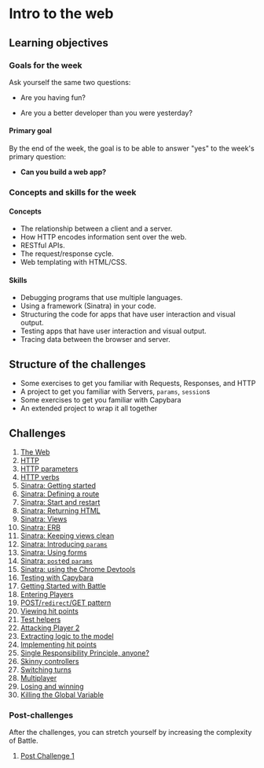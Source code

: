 # Intro to the web

## Learning objectives

### Goals for the week

Ask yourself the same two questions:

- Are you having fun?

- Are you a better developer than you were yesterday?

#### Primary goal

By the end of the week, the goal is to be able to answer "yes" to the week's primary question:

- **Can you build a web app?**

### Concepts and skills for the week

#### Concepts

- The relationship between a client and a server.
- How HTTP encodes information sent over the web.
- RESTful APIs.
- The request/response cycle.
- Web templating with HTML/CSS.

#### Skills

- Debugging programs that use multiple languages.
- Using a framework (Sinatra) in your code.
- Structuring the code for apps that have user interaction and visual output.
- Testing apps that have user interaction and visual output.
- Tracing data between the browser and server.

## Structure of the challenges

- Some exercises to get you familiar with Requests, Responses, and HTTP
- A project to get you familiar with Servers, `params`, `session`s
- Some exercises to get you familiar with Capybara
- An extended project to wrap it all together

## Challenges

1. [The Web](01_theweb.md)
2. [HTTP](02_http.md)
3. [HTTP parameters](03_http_parameters.md)
4. [HTTP verbs](04_http_verbs.md)
5. [Sinatra: Getting started](05_sinatra_getting_started.md)
6. [Sinatra: Defining a route](06_sinatra_defining_a_route.md)
7. [Sinatra: Start and restart](07_sinatra_start_and_restart.md)
8. [Sinatra: Returning HTML](08_sinatra_returning_html.md)
9. [Sinatra: Views](09_sinatra_views.md)
10. [Sinatra: ERB](10_sinatra_erb.md)
11. [Sinatra: Keeping views clean](11_sinatra_keeping_views_clean.md)
12. [Sinatra: Introducing `params`](12_sinatra_introducing_params.md)
13. [Sinatra: Using forms](13_sinatra_using_forms.md)
14. [Sinatra: `post`ed `params`](14_sinatra_posted_params.md)
15. [Sinatra: using the Chrome Devtools](15_sinatra_using_the_chrome_devtools.md)
16. [Testing with Capybara](16_testing_with_capybara.md)
17. [Getting Started with Battle](17_getting_started_with_battle.md)
18. [Entering Players](18_entering_players.md)
19. [POST/`redirect`/GET pattern](19_post_redirect_get_pattern.md)
20. [Viewing hit points](20_viewing_hit_points.md)
21. [Test helpers](21_test_helpers.md)
22. [Attacking Player 2](22_attacking_player_2.md)
23. [Extracting logic to the model](23_extracting_logic_to_the_model.md)
24. [Implementing hit points](24_implementing_hit_points.md)
25. [Single Responsibility Principle, anyone?](25_srp_anyone.md)
26. [Skinny controllers](26_skinny_controllers.md)
27. [Switching turns](27_switching_turns.md)
28. [Multiplayer](28_multiplayer.md)
29. [Losing and winning](29_losing_and_winning.md)
30. [Killing the Global Variable](30_killing_the_global_variable.md)

### Post-challenges

After the challenges, you can stretch yourself by increasing the complexity of Battle.

1. [Post Challenge 1](post_challenges/post_challenge_1.md)
